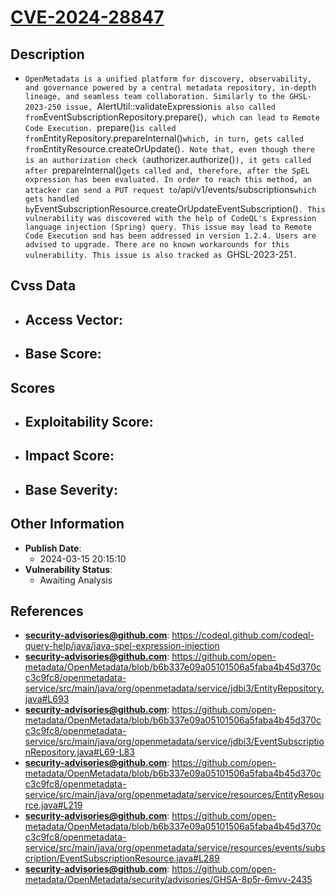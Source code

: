 
# [CVE-2024-28847](https://cve.mitre.org/cgi-bin/cvename.cgi?name=CVE-2024-28847)

## Description

- `OpenMetadata is a unified platform for discovery, observability, and governance powered by a central metadata repository, in-depth lineage, and seamless team collaboration. Similarly to the GHSL-2023-250 issue, `AlertUtil::validateExpression` is also called from `EventSubscriptionRepository.prepare()`, which can lead to Remote Code Execution. `prepare()` is called from `EntityRepository.prepareInternal()` which, in turn, gets called from `EntityResource.createOrUpdate()`. Note that, even though there is an authorization check (`authorizer.authorize()`), it gets called after `prepareInternal()` gets called and, therefore, after the SpEL expression has been evaluated. In order to reach this method, an attacker can send a PUT request to `/api/v1/events/subscriptions` which gets handled by `EventSubscriptionResource.createOrUpdateEventSubscription()`. This vulnerability was discovered with the help of CodeQL's Expression language injection (Spring) query. This issue may lead to Remote Code Execution and has been addressed in version 1.2.4. Users are advised to upgrade. There are no known workarounds for this vulnerability. This issue is also tracked as `GHSL-2023-251`.`

## Cvss Data

- **Access Vector**:
  - 
- **Base Score**:
  - 

## Scores

- **Exploitability Score**:
  - 
- **Impact Score**:
  - 
- **Base Severity**:
  - 

## Other Information

- **Publish Date**:
  - 2024-03-15 20:15:10
- **Vulnerability Status**:
  - Awaiting Analysis

## References

- **security-advisories@github.com**: https://codeql.github.com/codeql-query-help/java/java-spel-expression-injection
- **security-advisories@github.com**: https://github.com/open-metadata/OpenMetadata/blob/b6b337e09a05101506a5faba4b45d370cc3c9fc8/openmetadata-service/src/main/java/org/openmetadata/service/jdbi3/EntityRepository.java#L693
- **security-advisories@github.com**: https://github.com/open-metadata/OpenMetadata/blob/b6b337e09a05101506a5faba4b45d370cc3c9fc8/openmetadata-service/src/main/java/org/openmetadata/service/jdbi3/EventSubscriptionRepository.java#L69-L83
- **security-advisories@github.com**: https://github.com/open-metadata/OpenMetadata/blob/b6b337e09a05101506a5faba4b45d370cc3c9fc8/openmetadata-service/src/main/java/org/openmetadata/service/resources/EntityResource.java#L219
- **security-advisories@github.com**: https://github.com/open-metadata/OpenMetadata/blob/b6b337e09a05101506a5faba4b45d370cc3c9fc8/openmetadata-service/src/main/java/org/openmetadata/service/resources/events/subscription/EventSubscriptionResource.java#L289
- **security-advisories@github.com**: https://github.com/open-metadata/OpenMetadata/security/advisories/GHSA-8p5r-6mvv-2435
